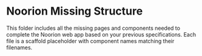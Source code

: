 # Noorion Missing Structure

This folder includes all the missing pages and components needed to complete the Noorion web app based on your previous specifications.
Each file is a scaffold placeholder with component names matching their filenames.
